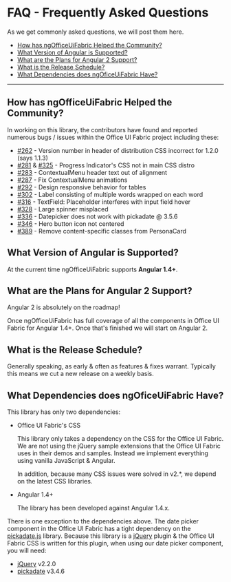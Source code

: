 # FAQ - Frequently Asked Questions

As we get commonly asked questions, we will post them here.

- [How has ngOfficeUiFabric Helped the Community?](#how-has-ngofficeuifabric-helped-the-community)
- [What Version of Angular is Supported?](#what-are-the-plans-for-angular-2-support)
- [What are the Plans for Angular 2 Support?](#what-are-the-plans-for-angular-2-support)
- [What is the Release Schedule?](#what-is-the-release-schedule)
- [What Dependencies does ngOficeUiFabric Have?](#what-dependencies-does-ngoficeuifabric-have)

---

## How has ngOfficeUiFabric Helped the Community?

In working on this library, the contributors have found and reported numerous bugs / issues within the Office UI Fabric project including these:

- [#262](https://github.com/OfficeDev/Office-UI-Fabric/issues/262) - Version number in header of distribution CSS incorrect for 1.2.0 (says 1.1.3)
- [#281](https://github.com/OfficeDev/Office-UI-Fabric/issues/281) & [#325](https://github.com/OfficeDev/Office-UI-Fabric/issues/325) - Progress Indicator's CSS not in main CSS distro
- [#283](https://github.com/OfficeDev/Office-UI-Fabric/issues/283) - ContextualMenu header text out of alignment
- [#287](https://github.com/OfficeDev/Office-UI-Fabric/issues/287) - Fix ContextualMenu animations
- [#292](https://github.com/OfficeDev/Office-UI-Fabric/issues/292) - Design responsive behavior for tables
- [#302](https://github.com/OfficeDev/Office-UI-Fabric/issues/302) - Label consisting of multiple words wrapped on each word
- [#316](https://github.com/OfficeDev/Office-UI-Fabric/issues/316) - TextField: Placeholder interferes with input field hover
- [#328](https://github.com/OfficeDev/Office-UI-Fabric/issues/328) - Large spinner misplaced
- [#336](https://github.com/OfficeDev/Office-UI-Fabric/issues/336) - Datepicker does not work with pickadate @ 3.5.6
- [#346](https://github.com/OfficeDev/Office-UI-Fabric/issues/346) - Hero button icon not centered
- [#389](https://github.com/OfficeDev/Office-UI-Fabric/issues/389) - Remove content-specific classes from PersonaCard

## What Version of Angular is Supported?

At the current time ngOfficeUiFabric supports **Angular 1.4+**.

## What are the Plans for Angular 2 Support?

Angular 2 is absolutely on the roadmap!

Once ngOfficeUiFabric has full coverage of all the components in Office UI Fabric for Angular 1.4+. Once that's finished we will start on Angular 2.

## What is the Release Schedule?

Generally speaking, as early & often as features & fixes warrant. Typically this means we cut a new release on a weekly basis.

## What Dependencies does ngOficeUiFabric Have?

This library has only two dependencies:

- Office UI Fabric's CSS

  This library only takes a dependency on the CSS for the Office UI Fabric. We are not using the jQuery sample extensions that the Office UI Fabric uses in their demos and samples. Instead we implement everything using vanilla JavaScript & Angular.

  In addition, because many CSS issues were solved in v2.*, we depend on the latest CSS libraries.

- Angular 1.4+

  The library has been developed against Angular 1.4.x.

There is one exception to the dependencies above. The date picker component in the Office UI Fabric has a tight dependency on the [pickadate.js](http://amsul.ca/pickadate.js/) library. Because this library is a [jQuery](http://jquery.com/) plugin & the Office UI Fabric CSS is written for this plugin, when using our date picker component, you will need:

- [jQuery](https://www.npmjs.com/package/jquery) v2.2.0
- [pickadate](https://www.npmjs.com/package/pickadate) v3.4.6
